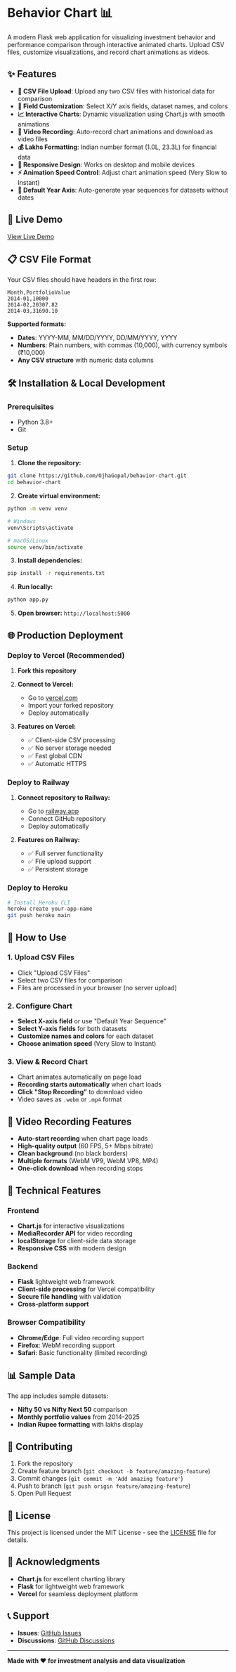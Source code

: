 # Behavior Chart 📊

A modern Flask web application for visualizing investment behavior and performance comparison through interactive animated charts. Upload CSV files, customize visualizations, and record chart animations as videos.

## ✨ Features

- **📁 CSV File Upload**: Upload any two CSV files with historical data for comparison
- **🎨 Field Customization**: Select X/Y axis fields, dataset names, and colors
- **📈 Interactive Charts**: Dynamic visualization using Chart.js with smooth animations
- **🎥 Video Recording**: Auto-record chart animations and download as video files
- **💰 Lakhs Formatting**: Indian number format (1.0L, 23.3L) for financial data
- **📱 Responsive Design**: Works on desktop and mobile devices
- **⚡ Animation Speed Control**: Adjust chart animation speed (Very Slow to Instant)
- **🔄 Default Year Axis**: Auto-generate year sequences for datasets without dates

## 🚀 Live Demo

[View Live Demo](https://behavior-chart-orpin.vercel.app/)

## 📋 CSV File Format

Your CSV files should have headers in the first row:

```csv
Month,PortfolioValue
2014-01,10000
2014-02,20307.82
2014-03,31690.10
```

**Supported formats:**
- **Dates**: YYYY-MM, MM/DD/YYYY, DD/MM/YYYY, YYYY
- **Numbers**: Plain numbers, with commas (10,000), with currency symbols (₹10,000)
- **Any CSV structure** with numeric data columns

## 🛠️ Installation & Local Development

### Prerequisites
- Python 3.8+
- Git

### Setup

1. **Clone the repository:**
```bash
git clone https://github.com/OjhaGopal/behavior-chart.git
cd behavior-chart
```

2. **Create virtual environment:**
```bash
python -m venv venv

# Windows
venv\Scripts\activate

# macOS/Linux
source venv/bin/activate
```

3. **Install dependencies:**
```bash
pip install -r requirements.txt
```

4. **Run locally:**
```bash
python app.py
```

5. **Open browser:** `http://localhost:5000`

## 🌐 Production Deployment

### Deploy to Vercel (Recommended)

1. **Fork this repository**
2. **Connect to Vercel:**
   - Go to [vercel.com](https://vercel.com)
   - Import your forked repository
   - Deploy automatically

3. **Features on Vercel:**
   - ✅ Client-side CSV processing
   - ✅ No server storage needed
   - ✅ Fast global CDN
   - ✅ Automatic HTTPS

### Deploy to Railway

1. **Connect repository to Railway:**
   - Go to [railway.app](https://railway.app)
   - Connect GitHub repository
   - Deploy automatically

2. **Features on Railway:**
   - ✅ Full server functionality
   - ✅ File upload support
   - ✅ Persistent storage

### Deploy to Heroku

```bash
# Install Heroku CLI
heroku create your-app-name
git push heroku main
```

## 🎯 How to Use

### 1. Upload CSV Files
- Click "Upload CSV Files"
- Select two CSV files for comparison
- Files are processed in your browser (no server upload)

### 2. Configure Chart
- **Select X-axis field** or use "Default Year Sequence"
- **Select Y-axis fields** for both datasets
- **Customize names and colors** for each dataset
- **Choose animation speed** (Very Slow to Instant)

### 3. View & Record Chart
- Chart animates automatically on page load
- **Recording starts automatically** when chart loads
- **Click "Stop Recording"** to download video
- Video saves as `.webm` or `.mp4` format

## 🎥 Video Recording Features

- **Auto-start recording** when chart page loads
- **High-quality output** (60 FPS, 5+ Mbps bitrate)
- **Clean background** (no black borders)
- **Multiple formats** (WebM VP9, WebM VP8, MP4)
- **One-click download** when recording stops

## 🔧 Technical Features

### Frontend
- **Chart.js** for interactive visualizations
- **MediaRecorder API** for video recording
- **localStorage** for client-side data storage
- **Responsive CSS** with modern design

### Backend
- **Flask** lightweight web framework
- **Client-side processing** for Vercel compatibility
- **Secure file handling** with validation
- **Cross-platform support**

### Browser Compatibility
- **Chrome/Edge**: Full video recording support
- **Firefox**: WebM recording support
- **Safari**: Basic functionality (limited recording)

## 📊 Sample Data

The app includes sample datasets:
- **Nifty 50 vs Nifty Next 50** comparison
- **Monthly portfolio values** from 2014-2025
- **Indian Rupee formatting** with lakhs display

## 🤝 Contributing

1. Fork the repository
2. Create feature branch (`git checkout -b feature/amazing-feature`)
3. Commit changes (`git commit -m 'Add amazing feature'`)
4. Push to branch (`git push origin feature/amazing-feature`)
5. Open Pull Request

## 📝 License

This project is licensed under the MIT License - see the [LICENSE](LICENSE) file for details.

## 🙏 Acknowledgments

- **Chart.js** for excellent charting library
- **Flask** for lightweight web framework
- **Vercel** for seamless deployment platform

## 📞 Support

- **Issues**: [GitHub Issues](https://github.com/OjhaGopal/behavior-chart/issues)
- **Discussions**: [GitHub Discussions](https://github.com/OjhaGopal/behavior-chart/discussions)

---

**Made with ❤️ for investment analysis and data visualization**